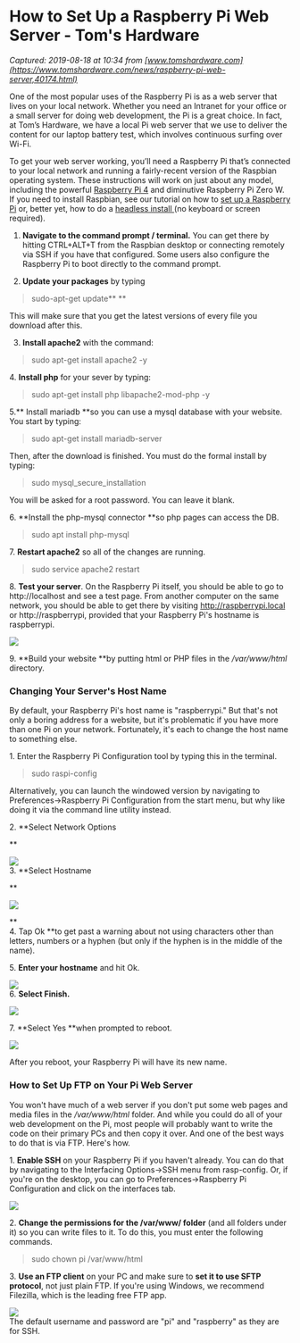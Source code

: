 # How to Set Up a Raspberry Pi Web Server - Tom's Hardware

_Captured: 2019-08-18 at 10:34 from [www.tomshardware.com](https://www.tomshardware.com/news/raspberry-pi-web-server,40174.html)_

One of the most popular uses of the Raspberry Pi is as a web server that lives on your local network. Whether you need an Intranet for your office or a small server for doing web development, the Pi is a great choice. In fact, at Tom’s Hardware, we have a local Pi web server that we use to deliver the content for our laptop battery test, which involves continuous surfing over Wi-Fi.

To get your web server working, you’ll need a Raspberry Pi that’s connected to your local network and running a fairly-recent version of the Raspbian operating system. These instructions will work on just about any model, including the powerful [Raspberry Pi 4](https://www.tomshardware.com/reviews/raspberry-pi-4-b,6193.html) and diminutive Raspberry Pi Zero W. If you need to install Raspbian, see our tutorial on how to [set up a Raspberry Pi](https://www.tomshardware.com/reviews/raspberry-pi-set-up-how-to,6029.html) or, better yet, how to do a [headless install ](https://www.tomshardware.com/reviews/raspberry-pi-headless-setup-how-to,6028.html)(no keyboard or screen required).

1. **Navigate to the command prompt / terminal.** You can get there by hitting CTRL+ALT+T from the Raspbian desktop or connecting remotely via SSH if you have that configured. Some users also configure the Raspberry Pi to boot directly to the command prompt.  
  
2. **Update your packages** by typing

> sudo-apt-get update** **

This will make sure that you get the latest versions of every file you download after this.  
  
3. **Install apache2** with the command:

> sudo apt-get install apache2 -y

4\. **Install php** for your sever by typing:

> sudo apt-get install php libapache2-mod-php -y

5.** Install mariadb **so you can use a mysql database with your website. You start by typing:

> sudo apt-get install mariadb-server

Then, after the download is finished. You must do the formal install by typing:

> sudo mysql_secure_installation

You will be asked for a root password. You can leave it blank.

6\. **Install the php-mysql connector **so php pages can access the DB.

> sudo apt install php-mysql

7\. **Restart apache2** so all of the changes are running.

> sudo service apache2 restart

8\. **Test your server**. On the Raspberry Pi itself, you should be able to go to http://localhost and see a test page. From another computer on the same network, you should be able to get there by visiting http://raspberrypi.local or http://raspberrypi, provided that your Raspberry Pi's hostname is raspberrypi. 

![](https://img.purch.com/1565903840596-png/w/755/aHR0cDovL21lZGlhLmJlc3RvZm1pY3JvLmNvbS9ML1IvODQ4MzY3L29yaWdpbmFsLzE1NjU5MDM4NDA1OTYucG5n)

9\. **Build your website **by putting html or PHP files in the _/var/www/html_ directory.

### Changing Your Server's Host Name

By default, your Raspberry Pi's host name is "raspberrypi." But that's not only a boring address for a website, but it's problematic if you have more than one Pi on your network. Fortunately, it's each to change the host name to something else.  
  
1\. Enter the Raspberry Pi Configuration tool by typing this in the terminal.

> sudo raspi-config 

Alternatively, you can launch the windowed version by navigating to Preferences->Raspberry Pi Configuration from the start menu, but why like doing it via the command line utility instead.  
  
2\. **Select Network Options  
  
**

![](https://img.purch.com/1565904980855-png/w/661/aHR0cDovL21lZGlhLmJlc3RvZm1pY3JvLmNvbS9ML1MvODQ4MzY4L29yaWdpbmFsLzE1NjU5MDQ5ODA4NTUucG5n)  
3\. **Select Hostname  
  
**

![](https://img.purch.com/1565905071456-png/w/639/aHR0cDovL21lZGlhLmJlc3RvZm1pY3JvLmNvbS9ML1QvODQ4MzY5L29yaWdpbmFsLzE1NjU5MDUwNzE0NTYucG5n)

**  
4\. Tap Ok **to get past a warning about not using characters other than letters, numbers or a hyphen (but only if the hyphen is in the middle of the name).  
  
5\. **Enter your hostname** and hit Ok.

![](https://img.purch.com/1565905206543-png/w/637/aHR0cDovL21lZGlhLmJlc3RvZm1pY3JvLmNvbS9ML1YvODQ4MzcxL29yaWdpbmFsLzE1NjU5MDUyMDY1NDMucG5n)  
6\. **Select Finish.**

![](https://img.purch.com/1565905295075-png/w/638/aHR0cDovL21lZGlhLmJlc3RvZm1pY3JvLmNvbS9ML1cvODQ4MzcyL29yaWdpbmFsLzE1NjU5MDUyOTUwNzUucG5n)  
  
7\. **Select Yes **when prompted to reboot.

![](https://img.purch.com/1565905472765-png/w/597/aHR0cDovL21lZGlhLmJlc3RvZm1pY3JvLmNvbS9ML1gvODQ4MzczL29yaWdpbmFsLzE1NjU5MDU0NzI3NjUucG5n)  
  
After you reboot, your Raspberry Pi will have its new name.

### How to Set Up FTP on Your Pi Web Server

You won't have much of a web server if you don't put some web pages and media files in the _/var/www/html_ folder. And while you could do all of your web development on the Pi, most people will probably want to write the code on their primary PCs and then copy it over. And one of the best ways to do that is via FTP. Here's how.  
  
1\. **Enable SSH** on your Raspberry Pi if you haven't already. You can do that by navigating to the Interfacing Options->SSH menu from rasp-config. Or, if you're on the desktop, you can go to Preferences->Raspberry Pi Configuration and click on the interfaces tab.

![](https://img.purch.com/1565983548261-png/w/580/aHR0cDovL21lZGlhLmJlc3RvZm1pY3JvLmNvbS9OL0kvODQ4NDMwL29yaWdpbmFsLzE1NjU5ODM1NDgyNjEucG5n)  
  
2\. **Change the permissions for the /var/www/ folder** (and all folders under it) so you can write files to it. To do this, you must enter the following commands.

> sudo chown pi /var/www/html

3\. **Use an FTP client** on your PC and make sure to **set it to use SFTP protocol**, not just plain FTP. If you're using Windows, we recommend Filezilla, which is the leading free FTP app.

![](https://img.purch.com/1565984999096-png/w/740/aHR0cDovL21lZGlhLmJlc3RvZm1pY3JvLmNvbS9OL0ovODQ4NDMxL29yaWdpbmFsLzE1NjU5ODQ5OTkwOTYucG5n)  
The default username and password are "pi" and "raspberry" as they are for SSH.
